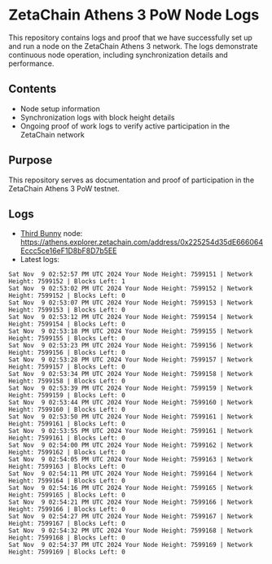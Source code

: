 # ZetaChain Athens 3 PoW Node Logs
This repository contains logs and proof that we have successfully set up and run a node on the ZetaChain Athens 3 network. The logs demonstrate continuous node operation, including synchronization details and performance.

## Contents
- Node setup information
- Synchronization logs with block height details
- Ongoing proof of work logs to verify active participation in the ZetaChain network

## Purpose
This repository serves as documentation and proof of participation in the ZetaChain Athens 3 PoW testnet.

## Logs

- [Third Bunny](https://thirdbunny.xyz/) node: https://athens.explorer.zetachain.com/address/0x225254d35dE666064Eccc5ce16eF1D8bF8D7b5EE
- Latest logs:
```
Sat Nov  9 02:52:57 PM UTC 2024 Your Node Height: 7599151 | Network Height: 7599152 | Blocks Left: 1
Sat Nov  9 02:53:02 PM UTC 2024 Your Node Height: 7599152 | Network Height: 7599152 | Blocks Left: 0
Sat Nov  9 02:53:07 PM UTC 2024 Your Node Height: 7599153 | Network Height: 7599153 | Blocks Left: 0
Sat Nov  9 02:53:12 PM UTC 2024 Your Node Height: 7599154 | Network Height: 7599154 | Blocks Left: 0
Sat Nov  9 02:53:18 PM UTC 2024 Your Node Height: 7599155 | Network Height: 7599155 | Blocks Left: 0
Sat Nov  9 02:53:23 PM UTC 2024 Your Node Height: 7599156 | Network Height: 7599156 | Blocks Left: 0
Sat Nov  9 02:53:28 PM UTC 2024 Your Node Height: 7599157 | Network Height: 7599157 | Blocks Left: 0
Sat Nov  9 02:53:34 PM UTC 2024 Your Node Height: 7599158 | Network Height: 7599158 | Blocks Left: 0
Sat Nov  9 02:53:39 PM UTC 2024 Your Node Height: 7599159 | Network Height: 7599159 | Blocks Left: 0
Sat Nov  9 02:53:44 PM UTC 2024 Your Node Height: 7599160 | Network Height: 7599160 | Blocks Left: 0
Sat Nov  9 02:53:50 PM UTC 2024 Your Node Height: 7599161 | Network Height: 7599161 | Blocks Left: 0
Sat Nov  9 02:53:55 PM UTC 2024 Your Node Height: 7599161 | Network Height: 7599161 | Blocks Left: 0
Sat Nov  9 02:54:00 PM UTC 2024 Your Node Height: 7599162 | Network Height: 7599162 | Blocks Left: 0
Sat Nov  9 02:54:05 PM UTC 2024 Your Node Height: 7599163 | Network Height: 7599163 | Blocks Left: 0
Sat Nov  9 02:54:11 PM UTC 2024 Your Node Height: 7599164 | Network Height: 7599164 | Blocks Left: 0
Sat Nov  9 02:54:16 PM UTC 2024 Your Node Height: 7599165 | Network Height: 7599165 | Blocks Left: 0
Sat Nov  9 02:54:21 PM UTC 2024 Your Node Height: 7599166 | Network Height: 7599166 | Blocks Left: 0
Sat Nov  9 02:54:27 PM UTC 2024 Your Node Height: 7599167 | Network Height: 7599167 | Blocks Left: 0
Sat Nov  9 02:54:32 PM UTC 2024 Your Node Height: 7599168 | Network Height: 7599168 | Blocks Left: 0
Sat Nov  9 02:54:37 PM UTC 2024 Your Node Height: 7599169 | Network Height: 7599169 | Blocks Left: 0
```
